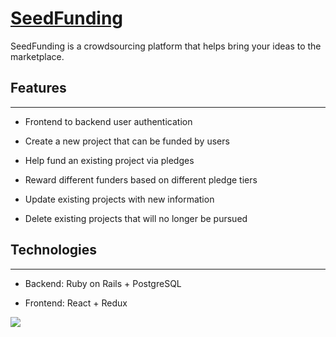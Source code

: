 # [SeedFunding](https://seedcapital.herokuapp.com/#/) 


SeedFunding is a crowdsourcing platform that helps bring your ideas to the marketplace.


## Features
___

* Frontend to backend user authentication 

* Create a new project that can be funded by users

* Help fund an existing project via pledges

* Reward different funders based on different pledge tiers

* Update existing projects with new information

* Delete existing projects that will no longer be pursued 



## Technologies
---

* Backend: Ruby on Rails + PostgreSQL

* Frontend: React + Redux 


![](standardGif.gif)
